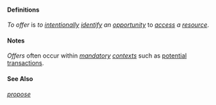 #### Definitions

*To offer* is *to [intentionally](https://github.com/gcassel/Modular-Organization-Terminology/blob/master/terms/intention.md) [identify](https://github.com/gcassel/Modular-Organization-Terminology/blob/master/terms/identify.md) an [opportunity](https://github.com/gcassel/Modular-Organization-Terminology/blob/master/terms/opportunity.md)* to *[access](https://github.com/gcassel/Modular-Organization-Terminology/blob/master/terms/access.md) a [resource](https://github.com/gcassel/Modular-Organization-Terminology/blob/master/terms/resource.md)*.

#### Notes

*Offers* often occur within *[mandatory](https://github.com/gcassel/Modular-Organization-Terminology/blob/master/terms/require.md) [contexts](https://github.com/gcassel/Modular-Organization-Terminology/blob/master/terms/context.md)* such as [potential](https://github.com/gcassel/Modular-Organization-Terminology/blob/master/terms/potential.md) [transactions](https://github.com/gcassel/Modular-Organization-Terminology/blob/master/terms/transaction.md).

#### See Also

*[propose](https://github.com/gcassel/Modular-Organization-Terminology/blob/master/terms/propose.md)*
